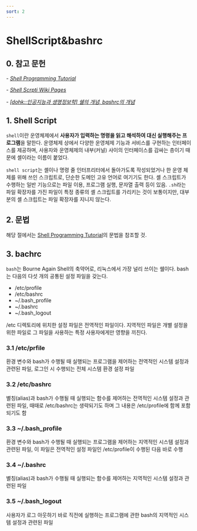 ```yaml
---
sort: 2
---
```


# ShellScript&bashrc

## 0. 참고 문헌
*- [Shell Programming Tutorial](https://wiki.kldp.org/wiki.php/ShellProgrammingTutorial)*

*- [Shell Scrpti Wiki Pages](https://ko.wikipedia.org/wiki/%EC%85%B8_%EC%8A%A4%ED%81%AC%EB%A6%BD%ED%8A%B8)*

*- [[dohk::인공지능과 생명정보학] 쉘의 개념, bashrc의 개념](https://dohk.tistory.com/191)*

## 1. Shell Script

`shell`이란 운영체제에서 **사용자가 입력하는 명령을 읽고 해석하여 대신 실행해주는 프로그램**을 말한다. 운영체제 상에서 다양한 운영체제 기능과 서비스를 구현하는 인터페이스를 제공하며, 사용자와 운영체제의 내부(커널) 사이의 인터페이스를 감싸는 층이기 때문에 셸이라는 이름이 붙었다.

`shell script`는 셸이나 명령 줄 인터프리터에서 돌아가도록 작성되었거나 한 운영 체제를 위해 쓰인 스크립트로, 단순한 도메인 고유 언어로 여기기도 한다. 셸 스크립트가 수행하는 일반 기능으로는 파일 이용, 프로그램 실행, 문자열 출력 등이 있음. `.sh`라는 파일 확장자를 가진 파일이 특정 종류의 셸 스크립트를 가리키는 것이 보통이지만, 대부분의 셸 스크립트는 파일 확장자를 지니지 않는다.

## 2. 문법

해당 절에서는 [Shell Programming Tutorial](https://wiki.kldp.org/wiki.php/ShellProgrammingTutorial)의 문법을 참조할 것.

## 3. bachrc

`bash`는 Bourne Again Shell의 축약어로, 리눅스에서 가장 널리 쓰이는 쉘이다. bash는 다음의 다섯 개의 공통된 설정 파일을 갖는다. 

* /etc/profile
* /etc/bashrc
* ~/.bash_profile
* ~/.bashrc
* ~/.bash_logout

/etc 디렉토리에 위치한 설정 파일은 전역적인 파일이다. 지역적인 파일은 개별 설정을 위한 파일로 그 파일을 사용하는 특정 사용자에게만 영향을 끼친다.

### 3.1 /etc/prfile
환경 변수와 bash가 수행될 때 실행되는 프로그램을 제어하는 전역적인 시스템 설정과 관련된 파일, 로그인 시 수행되는 전체 시스템 환경 설정 파일

### 3.2 /etc/bashrc
별칭(alias)과 bash가 수행될 때 실행되는 함수를 제어하는 전역적인 시스템 설정과 관련된 파일, 때때로 /etc/bashrc는 생략되기도 하며 그 내용은 /etc/profile에 함께 포함되기도 함

### 3.3 ~/.bash_profile
환경 변수와 bash가 수행될 때 실행되는 프로그램을 제어하는 지역적인 시스템 설정과 관련된 파일, 이 파일은 전역적인 설정 파일인 /etc/profile이 수행된 다음 바로 수행

### 3.4 ~/.bashrc
별칭(alias)과 bash가 수행될 때 실행되는 함수를 제어하는 지역적인 시스템 설정과 관련된 파일

### 3.5 ~/.bash_logout
사용자가 로그 아웃하기 바로 직전에 실행하는 프로그램에 관한 bash의 지역적인 시스템 설정과 관련된 파일